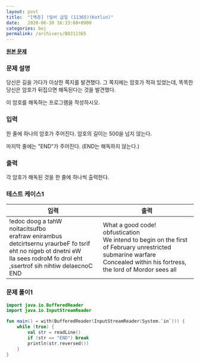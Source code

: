 ```yaml
---
layout: post
title:  "[백준] !밀비 급일 (11365)(Kotlin)"
date:   2020-06-30 16:33:00+0900
categories: boj
permalink: /archivers/BOJ11365
---
```


**[원본 문제](https://www.acmicpc.net/problem/11365)**

### 문제 설명

당신은 길을 가다가 이상한 쪽지를 발견했다. 그 쪽지에는 암호가 적혀 있었는데, 똑똑한 당신은 암호가 뒤집으면 해독된다는 것을 발견했다.

이 암호를 해독하는 프로그램을 작성하시오.

### 입력

한 줄에 하나의 암호가 주어진다. 암호의 길이는 500을 넘지 않는다.

마지막 줄에는 "END"가 주어진다. (END는 해독하지 않는다.)

### 출력

각 암호가 해독된 것을 한 줄에 하나씩 출력한다.

### 테스트 케이스1

|입력|출력|
|-----|-----|
|!edoc doog a tahW<br>noitacitsufbo<br>erafraw enirambus detcirtsernu yraurbeF fo tsrif eht no nigeb ot dnetni eW<br>lla sees rodroM fo drol eht ,ssertrof sih nihtiw delaecnoC<br>END|What a good code!<br>obfustication<br>We intend to begin on the first of February unrestricted submarine warfare<br>Concealed within his fortress, the lord of Mordor sees all|


### 문제 풀이1

```kotlin
import java.io.BufferedReader
import java.io.InputStreamReader

fun main() = with(BufferedReader(InputStreamReader(System.`in`))) {
    while (true) {
        val str = readLine()
        if (str == "END") break
        println(str.reversed())
    }
}
```
